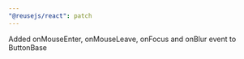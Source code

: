 ```yaml
---
"@reusejs/react": patch
---
```


Added onMouseEnter, onMouseLeave, onFocus and onBlur event to ButtonBase
